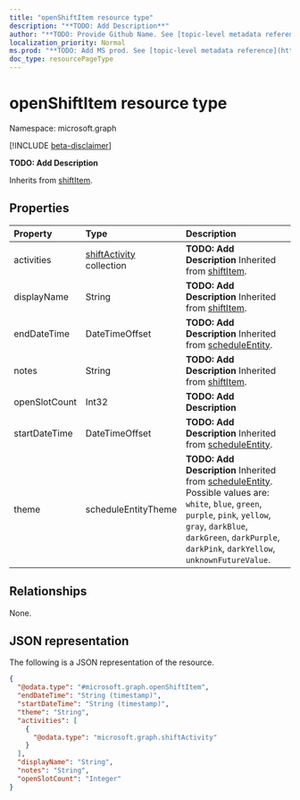 ```yaml
---
title: "openShiftItem resource type"
description: "**TODO: Add Description**"
author: "**TODO: Provide Github Name. See [topic-level metadata reference](https://msgo.azurewebsites.net/add/document/guidelines/metadata.html#topic-level-metadata)**"
localization_priority: Normal
ms.prod: "**TODO: Add MS prod. See [topic-level metadata reference](https://msgo.azurewebsites.net/add/document/guidelines/metadata.html#topic-level-metadata)**"
doc_type: resourcePageType
---
```


# openShiftItem resource type

Namespace: microsoft.graph

[!INCLUDE [beta-disclaimer](../../includes/beta-disclaimer.md)]

**TODO: Add Description**


Inherits from [shiftItem](../resources/shiftitem.md).

## Properties
|Property|Type|Description|
|:---|:---|:---|
|activities|[shiftActivity](../resources/shiftactivity.md) collection|**TODO: Add Description** Inherited from [shiftItem](../resources/shiftitem.md).|
|displayName|String|**TODO: Add Description** Inherited from [shiftItem](../resources/shiftitem.md).|
|endDateTime|DateTimeOffset|**TODO: Add Description** Inherited from [scheduleEntity](../resources/scheduleentity.md).|
|notes|String|**TODO: Add Description** Inherited from [shiftItem](../resources/shiftitem.md).|
|openSlotCount|Int32|**TODO: Add Description**|
|startDateTime|DateTimeOffset|**TODO: Add Description** Inherited from [scheduleEntity](../resources/scheduleentity.md).|
|theme|scheduleEntityTheme|**TODO: Add Description** Inherited from [scheduleEntity](../resources/scheduleentity.md). Possible values are: `white`, `blue`, `green`, `purple`, `pink`, `yellow`, `gray`, `darkBlue`, `darkGreen`, `darkPurple`, `darkPink`, `darkYellow`, `unknownFutureValue`.|

## Relationships
None.

## JSON representation
The following is a JSON representation of the resource.
<!-- {
  "blockType": "resource",
  "@odata.type": "microsoft.graph.openShiftItem"
}
-->
``` json
{
  "@odata.type": "#microsoft.graph.openShiftItem",
  "endDateTime": "String (timestamp)",
  "startDateTime": "String (timestamp)",
  "theme": "String",
  "activities": [
    {
      "@odata.type": "microsoft.graph.shiftActivity"
    }
  ],
  "displayName": "String",
  "notes": "String",
  "openSlotCount": "Integer"
}
```

